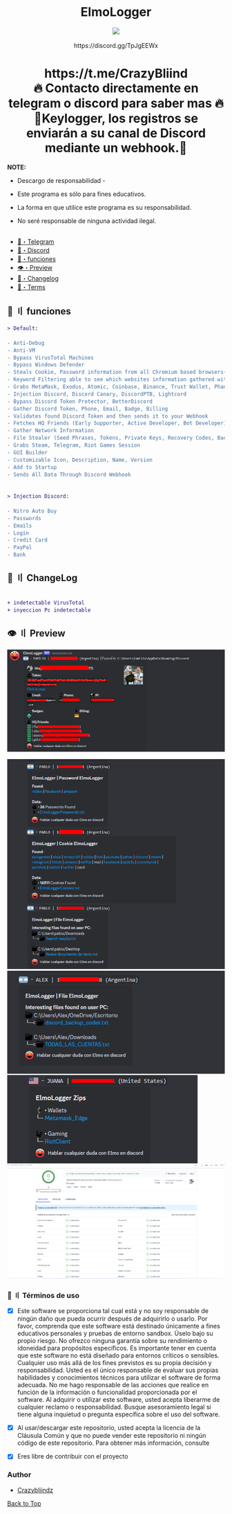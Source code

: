 
<h1 align="center">
ElmoLogger
</h1>
<p align="center"> 
  <kbd>
<img src="https://cdn.discordapp.com/attachments/1134670384642404573/1151602996367589486/image-removebg-preview.png" width="400"></img>
  </kbd>
</p>
<p align="center">
https://discord.gg/TpJgEEWx<br>
</p>



<h1 align="center">
https://t.me/CrazyBliind<br>
🔥 Contacto directamente en telegram o discord para saber mas 🔥
🚧Keylogger, los registros se enviarán a su canal de Discord mediante un webhook.🚧
</h1>


**NOTE:** 
- Descargo de responsabilidad -
- Este programa es sólo para fines educativos.

- La forma en que utilice este programa es su responsabilidad.

- No seré responsable de ninguna actividad ilegal.


## <a id="content"></a>
- [🌌・Telegram](https://t.me/CrazyBliind)
- [📱・Discord](https://discord.gg/TpJgEEWx)
- [🔰・funciones](#features)
- [👁️・Preview](#preview)
- [📝・Changelog](#changelog)
- [💼・Terms](#terms)






## <a id="features"></a>💎 〢 funciones
```diff
> Default:

- Anti-Debug
- Anti-VM
- Bypass VirusTotal Machines
- Bypass Windows Defender
- Steals Cookie, Password information from all Chromium based browsers(Chrome, Edge, OperaGX, Opera, Brave, Yandex and more)
- Keyword Filtering able to see which websites information gathered without download
- Grabs MetaMask, Exodus, Atomic, Coinbase, Binance, Trust Wallet, Phantom Wallet
- Injection Discord, Discord Canary, DiscordPTB, Lightcord
- Bypass Discord Token Protector, BetterDiscord
- Gather Discord Token, Phone, Email, Badge, Billing
- Validates found Discord Token and then sends it to your Webhook
- Fetches HQ Friends (Early Supporter, Active Developer, Bot Developer)
- Gather Network Information
- File Stealer (Seed Phrases, Tokens, Private Keys, Recovery Codes, Backup Codes, 2FA)
- Grabs Steam, Telegram, Riot Games Session
- GUI Builder
- Customizable Icon, Description, Name, Version
- Add to Startup
- Sends All Data Through Discord Webhook


> Injection Discord:

- Nitro Auto Buy
- Passwords
- Emails
- Login
- Credit Card
- PayPal
- Bank


```




## <a id="changelog"></a>💭 〢 ChangeLog

```diff

+ indetectable VirusTotal
+ inyeccion Pc indetectable

```

## <a id="preview"></a>👁️ 〢 Preview
![](https://github.com/Crazybliindz/ElmoLoggers/blob/main/imagen/1.png)

![](https://github.com/Crazybliindz/ElmoLoggers/blob/main/imagen/2.png)
![](https://github.com/Crazybliindz/ElmoLoggers/blob/main/imagen/3.png)
![](https://github.com/Crazybliindz/ElmoLoggers/blob/main/imagen/4.png)
![](https://github.com/Crazybliindz/ElmoLoggers/blob/main/imagen/5.png)



### <a id="terms"></a>💼 〢 Términos de uso
- [x] Este software se proporciona tal cual está y no soy responsable de ningún daño que pueda ocurrir después de adquirirlo o usarlo. Por favor, comprenda que este software está destinado únicamente a fines educativos personales y pruebas de entorno sandbox. Úselo bajo su propio riesgo. No ofrezco ninguna garantía sobre su rendimiento o idoneidad para propósitos específicos. Es importante tener en cuenta que este software no está diseñado para entornos críticos o sensibles. Cualquier uso más allá de los fines previstos es su propia decisión y responsabilidad. Usted es el único responsable de evaluar sus propias habilidades y conocimientos técnicos para utilizar el software de forma adecuada. No me hago responsable de las acciones que realice en función de la información o funcionalidad proporcionada por el software. Al adquirir o utilizar este software, usted acepta liberarme de cualquier reclamo o responsabilidad. Busque asesoramiento legal si tiene alguna inquietud o pregunta específica sobre el uso del software.

- [x] Al usar/descargar este repositorio, usted acepta la licencia de la Cláusula Común y que no puede vender este repositorio ni ningún código de este repositorio. Para obtener más información, consulte

- [x] Eres libre de contribuir con el proyecto


### Author
- [Crazybliindz](https://github.com/Crazybliindz)



<a href=#top>Back to Top</a></p>
